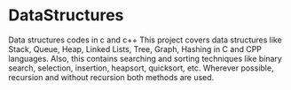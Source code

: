 # DataStructures
Data structures codes in c and c++
This project covers data structures like Stack, Queue, Heap, Linked Lists, Tree, Graph, Hashing in C and CPP languages.
Also, this contains searching and sorting techniques like binary search, selection, insertion, heapsort, quicksort, etc.
Wherever possible, recursion and without recursion both methods are used.
